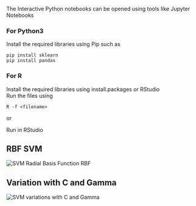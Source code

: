 The Interactive Python notebooks can be opened using tools like Jupyter Notebooks

<h3>For Python3</h3>
Install the required libraries using Pip such as 

```
pip install sklearn
pip install pandas
```


<h3>For R</h3>
Install the required libraries using install.packages or RStudio<br>
Run the files using 

```
R -f <filename>
``` 

or 

Run in RStudio


<h2>RBF SVM</h2>

![SVM Radial Basis Function RBF](https://cdn.rawgit.com/devssh/svm/022af90c/RBF.svg)

<h2>Variation with C and Gamma</h2>

![SVM variations with C and Gamma](https://cdn.rawgit.com/devssh/svm/022af90c/EffectOfGammaAndC.svg)




